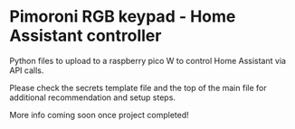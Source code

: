 # Pimoroni RGB keypad - Home Assistant controller

Python files to upload to a raspberry pico W to control Home Assistant via API calls.

Please check the secrets template file and the top of the main file for additional recommendation and setup steps.

More info coming soon once project completed!


